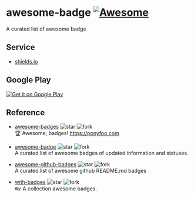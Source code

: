 # awesome-badge [![Awesome](https://cdn.rawgit.com/sindresorhus/awesome/d7305f38d29fed78fa85652e3a63e154dd8e8829/media/badge.svg)](https://github.com/sindresorhus/awesome)
A curated list of awesome badge

## Service

- [shields.io](http://shields.io/)


## Google Play

[![Get it on Google Play](https://developer.android.com/images/brand/en_generic_rgb_wo_45.png)](https://play.google.com/store/apps/details?id=com.pnikosis.materialishprogress.sample)

## Reference

- [awesome-badges](https://github.com/bevacqua/awesome-badges)
![star](http://githubbadges.com/star.svg?user=bevacqua&repo=awesome-badges)
![fork](http://githubbadges.com/fork.svg?user=bevacqua&repo=awesome-badges&style=flat&color=fff&background=007ec6)  
🏆 Awesome, badges! https://ponyfoo.com

- [awesome-badge](https://github.com/changyuheng/awesome-badge)
![star](http://githubbadges.com/star.svg?user=changyuheng&repo=awesome-badge)
![fork](http://githubbadges.com/fork.svg?user=changyuheng&repo=awesome-badge&style=flat&color=fff&background=007ec6)  
A curated list of awesome badges of updated information and statuses.

- [awesome-github-badges](https://github.com/chetanraj/awesome-github-badges)
![star](http://githubbadges.com/star.svg?user=chetanraj&repo=awesome-github-badges)
![fork](http://githubbadges.com/fork.svg?user=chetanraj&repo=awesome-github-badges&style=flat&color=fff&background=007ec6)  
A curated list of awesome github README.md badges

- [with-badges](https://github.com/bubkoo/with-badges)
![star](http://githubbadges.com/star.svg?user=bubkoo&repo=with-badges)
![fork](http://githubbadges.com/fork.svg?user=bubkoo&repo=with-badges&style=flat&color=fff&background=007ec6)  
👓 A collection awesome badges.
